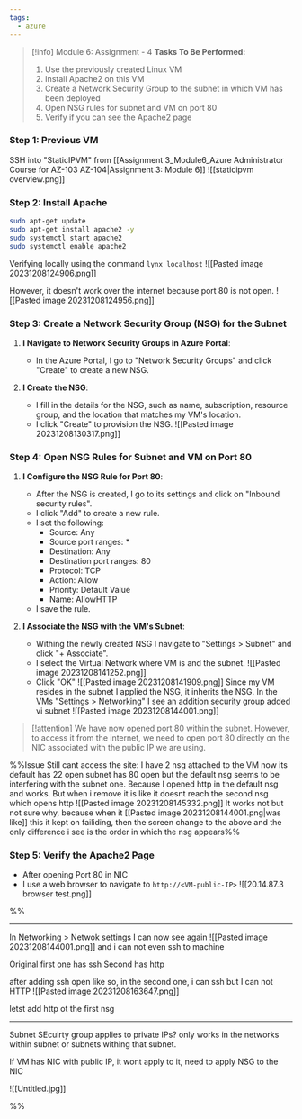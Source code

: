 ```yaml
---
tags:
  - azure
---
```

> [!info] Module 6: Assignment - 4
> **Tasks To Be Performed:** 
> 1. Use the previously created Linux VM 
> 2. Install Apache2 on this VM 
> 3. Create a Network Security Group to the subnet in which VM has been deployed 
> 4. Open NSG rules for subnet and VM on port 80 
> 5. Verify if you can see the Apache2 page

### Step 1: Previous VM

SSH into "StaticIPVM" from [[Assignment 3_Module6_Azure Administrator Course for AZ-103 AZ-104|Assignment 3: Module 6]]
![[staticipvm overview.png]]
### Step 2: Install Apache

```bash
sudo apt-get update
sudo apt-get install apache2 -y
sudo systemctl start apache2
sudo systemctl enable apache2
```

Verifying locally using the command `lynx localhost`
![[Pasted image 20231208124906.png]]

However, it doesn't work over the internet because port 80 is not open.
![[Pasted image 20231208124956.png]]



### Step 3: Create a Network Security Group (NSG) for the Subnet

1. **I Navigate to Network Security Groups in Azure Portal**:
    
    - In the Azure Portal, I go to "Network Security Groups" and click "Create" to create a new NSG.
2. **I Create the NSG**:
    
    - I fill in the details for the NSG, such as name, subscription, resource group, and the location that matches my VM's location.
    - I click "Create" to provision the NSG.
      ![[Pasted image 20231208130317.png]]

### Step 4: Open NSG Rules for Subnet and VM on Port 80

1. **I Configure the NSG Rule for Port 80**:
    
    - After the NSG is created, I go to its settings and click on "Inbound security rules".
    - I click "Add" to create a new rule.
    - I set the following:
        - Source: Any
        - Source port ranges: *
        - Destination: Any
        - Destination port ranges: 80
        - Protocol: TCP
        - Action: Allow
        - Priority: Default Value
        - Name: AllowHTTP
    - I save the rule.
2. **I Associate the NSG with the VM's Subnet**:
    
    -  Withing the newly created NSG I navigate to "Settings > Subnet" and click "+ Associate".
    - I select the Virtual Network where VM is and the subnet.
      ![[Pasted image 20231208141252.png]]
    - Click "OK"
      ![[Pasted image 20231208141909.png]]
      Since my VM resides in the subnet I applied the NSG, it inherits the NSG. In the VMs "Settings > Networking" I see an addition security group added vi subnet
      ![[Pasted image 20231208144001.png]]
      

> [!attention]
> We have now opened port 80 within the subnet. However, to access it from the internet, we need to open port 80 directly on the NIC associated with the public IP we are using.


%%Issue Still cant access the site:
I have 2 nsg attached to the VM now
its default has 22 open
subnet has 80 open
but the default nsg seems to be interfering with the subnet one. Because I opened http in the default nsg and works. But when i remove it is like it doesnt reach the second nsg which opens http
![[Pasted image 20231208145332.png]]
It works not but not sure why, because when it [[Pasted image 20231208144001.png|was like]] this it kept on failiding, then the screen change to the above and the only difference i see is the order in which the nsg appears%%

### Step 5: Verify the Apache2 Page
- After opening Port 80 in NIC
- I use a web browser to navigate to `http://<VM-public-IP>`
![[20.14.87.3 browser test.png]]





%%

---

In Networking > Netwok settings
I can now see again
![[Pasted image 20231208144001.png]]
and i can not even ssh to machine

Original first one has ssh
Second has http

after adding ssh open like so, in the second one, i can ssh but I can not HTTP
![[Pasted image 20231208163647.png]]

letst add http ot the first nsg


---
Subnet SEcuirty group applies to private IPs?
only works in the networks within subnet or subnets withing that subnet.

If VM has NIC with public IP, it wont apply to it, need to apply NSG to the NIC

![[Untitled.jpg]]

%%